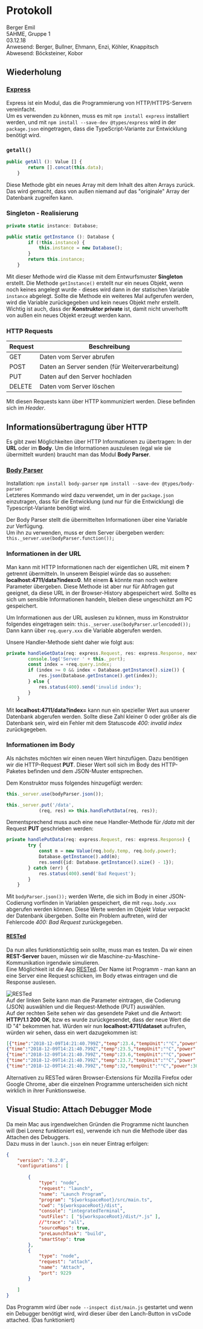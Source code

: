 # Protokoll
  Berger Emil  
  5AHME, Gruppe 1  
  03.12.18  
  Anwesend: Berger, Bullner, Ehmann, Enzi, Köhler, Knappitsch  
  Abwesend: Böcksteiner, Kobor  

## Wiederholung

### [Express](https://www.npmjs.com/package/express)
  Express ist ein Modul, das die Programmierung von HTTP/HTTPS-Servern vereinfacht.  
  Um es verwenden zu können, muss es mit `npm install express` installiert werden, und mit `npm install --save-dev @types/express` wird in der `package.json` eingetragen, dass die TypeScript-Variante zur Entwicklung benötigt wird.
  
### `getall()`
```typescript
public getAll (): Value [] {
        return [].concat(this.data);
    }
```
Diese Methode gibt ein neues Array mit dem Inhalt des alten Arrays zurück. Das wird gemacht, dass von außen niemand auf das "originale" Array der Datenbank zugreifen kann.

### Singleton - Realisierung
```typescript
private static instance: Database;

public static getInstance (): Database {
        if (!this.instance) {
            this.instance = new Database();
        }
        return this.instance;
    }
```
Mit dieser Methode wird die Klasse mit dem Entwurfsmuster **Singleton** erstellt. Die Methode `getInstance()` erstellt nur ein neues Objekt, wenn noch keines angelegt wurde - dieses wird dann in der statischen Variable `instance` abgelegt. Sollte die Methode ein weiteres Mal aufgerufen werden, wird die Variable zurückgegeben und kein neues Objekt mehr erstellt. Wichtig ist auch, dass der **Konstruktor private** ist, damit nicht unverhofft von außen ein neues Objekt erzeugt werden kann.

### HTTP Requests

Request | Beschreibung  
------- | ---------  
GET | Daten vom Server abrufen  
POST | Daten an Server senden (für Weiterverarbeitung)  
PUT | Daten auf den Server hochladen  
DELETE | Daten vom Server löschen  

Mit diesen Requests kann über HTTP kommuniziert werden. Diese befinden sich im *Header*.

## Informationsübertragung über HTTP
Es gibt zwei Möglichkeiten über HTTP Informationen zu übertragen: In der **URL** oder im **Body**. Um die Informationen auszulesen (egal wie sie übermittelt wurden) braucht man das Modul **Body Parser**.

### [Body Parser](https://www.npmjs.com/package/body-parser)
  Installation: `npm install body-parser` `npm install --save-dev @types/body-parser`  
  Letzteres Kommando wird dazu verwendet, um in der `package.json` einzutragen, dass für die Entwicklung (und nur für die Entwicklung) die Typescript-Variante benötigt wird.  
  
  Der Body Parser stellt die übermittelten Informationen über eine Variable zur Verfügung.  
  Um ihn zu verwenden, muss er dem Server übergeben werden: `this._server.use(bodyParser.function());`
  
### Informationen in der URL
  Man kann mit HTTP Informationen nach der eigentlichen URL mit einem **?** getrennt übermitteln. In unserem Beispiel würde das so aussehen: **localhost:4711/data?index=0**. Mit einem **&** könnte man noch weitere Parameter übergeben. Diese Methode ist aber nur für Abfragen gut geeignet, da diese URL in der Browser-History abgespeichert wird. Sollte es sich um sensible Informationen handeln, bleiben diese ungeschützt am PC gespeichert.  

  Um Informationen aus der URL auslesen zu können, muss im Konstruktor folgendes eingetragen sein: `this._server.use(bodyParser.urlencoded());`  
  Dann kann über `req.query.xxx` die Variable abgerufen werden.

  Unsere Handler-Methode sieht daher wie folgt aus:  
```typescript
private handleGetData(req: express.Request, res: express.Response, next: express.NextFunction) {
        console.log('Server ' + this._port);
        const index = +req.query.index;
        if (index >= 0 && index < Database.getInstance().size()) {
            res.json(Database.getInstance().get(index));
        } else {
            res.status(400).send('invalid index');
        }
    }
```
Mit **localhost:4711/data?index=** kann nun ein spezieller Wert aus unserer Datenbank abgerufen werden. Sollte diese Zahl kleiner 0 oder größer als die Datenbank sein, wird ein Fehler mit dem Statuscode *400: invalid index* zurückgegeben.

### Informationen im Body
  Als nächstes möchten wir einen neuen Wert hinzufügen. Dazu benötigen wir die HTTP-Request **PUT**. Dieser Wert soll sich im Body des HTTP-Paketes befinden und dem JSON-Muster entsprechen.  

  Dem Konstruktor muss folgendes hinzugefügt werden:
```typescript
this._server.use(bodyParser.json());

this._server.put('/data',
            (req, res) => this.handlePutData(req, res));
```
  
  Dementsprechend muss auch eine neue Handler-Methode für */data* mit der Request **PUT** geschrieben werden:  
```typescript
private handlePutData(req: express.Request, res: express.Response) {
        try {
            const m = new Value(req.body.temp, req.body.power);
            Database.getInstance().add(m);
            res.send({id: Database.getInstance().size() - 1});
        } catch (err) {
            res.status(400).send('Bad Request');
        }
    }
```
  Mit `bodyParser.json());` werden Werte, die sich im Body in einer JSON-Codierung vorfinden in Variablen gespeichert, die mit `requ.body.xxx` abgerufen werden können. Diese Werte werden im Objekt *Value* verpackt der Datenbank übergeben. Sollte ein Problem auftreten, wird der Fehlercode *400: Bad Request* zurückgegeben.  

#### [RESTed](https://itunes.apple.com/at/app/rested-simple-http-requests/id421879749?mt=12)
  Da nun alles funktionstüchtig sein sollte, muss man es testen. Da wir einen **REST-Server** bauen, müssen wir die Maschine-zu-Maschine-Kommunikation irgendwie simulieren.  
  Eine Möglichkeit ist die App [RESTed](https://itunes.apple.com/at/app/rested-simple-http-requests/id421879749?mt=12). Der Name ist Programm - man kann an eine Server eine Request schicken, im Body etwas eintragen und die Response auslesen.  
  
  ![RESTed](Bildschirmfoto%202018-12-09%20um%2015.22.17.png)  
  Auf der linken Seite kann man die Parameter eintragen, die Codierung (JSON) auswählen und die Request-Methode (PUT) auswählen.  
  Auf der rechten Seite sehen wir das gesendete Paket und die Antwort: **HTTP/1.1 200 OK**, bzw es wurde zurückgesendet, dass der neue Wert die ID "4" bekommen hat. Würden wir nun **localhost:4711/dataset** aufrufen, würden wir sehen, dass ein wert dazugekommen ist:  
  ```json
  [{"time":"2018-12-09T14:21:40.799Z","temp":23.4,"tempUnit":"°C","power":100,"powerUnit":"W"},
  {"time":"2018-12-09T14:21:40.799Z","temp":23.5,"tempUnit":"°C","power":120,"powerUnit":"W"},
  {"time":"2018-12-09T14:21:40.799Z","temp":23.6,"tempUnit":"°C","power":150,"powerUnit":"W"},
  {"time":"2018-12-09T14:21:40.799Z","temp":23.7,"tempUnit":"°C","power":200,"powerUnit":"W"},
  {"time":"2018-12-09T14:21:40.799Z","temp":32,"tempUnit":"°C","power":300,"powerUnit":"W"}]
  ```
  
  Alternativen zu RESTed wären Browser-Extensions für Mozilla Firefox oder Google Chrome, aber die einzelnen Programme unterscheiden sich nicht wirklich in ihrer Funktionsweise.  
  
## Visual Studio: Attach Debugger Mode
  Da mein Mac aus irgendwelchen Gründen die Programme nicht launchen will (bei Lorenz funktioniert es), verwende ich nun die Methode über das Attachen des Debuggers.  
  Dazu muss in der `launch.json` ein neuer Eintrag erfolgen:  
```json
{
    "version": "0.2.0",
    "configurations": [
        
        {
            "type": "node",
            "request": "launch",
            "name": "Launch Program",
            "program": "${workspaceRoot}/src/main.ts",
            "cwd": "${workspaceRoot}/dist",
            "console": "integratedTerminal",
            "outFiles": [ "${workspaceRoot}/dist/*.js" ],
            //"trace": "all",
            "sourceMaps": true,
            "preLaunchTask": "build",
            "smartStep": true
        },
        {
            "type": "node",
            "request": "attach",
            "name": "Attach",
            "port": 9229
        }

    ]
}
```
  Das Programm wird über `node --inspect dist/main.js` gestartet und wenn ein Debugger benötigt wird, wird dieser über den Lanch-Button in vsCode attached. (Das funktioniert)
